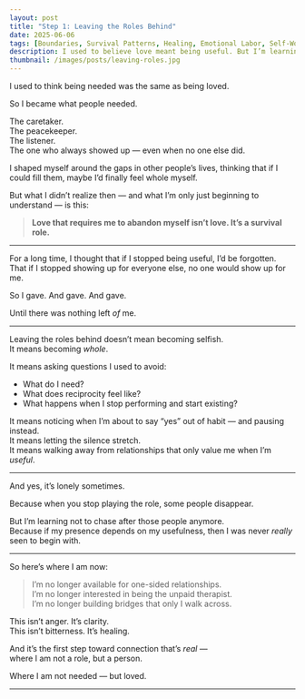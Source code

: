 ```yaml
---
layout: post
title: "Step 1: Leaving the Roles Behind"
date: 2025-06-06
tags: [Boundaries, Survival Patterns, Healing, Emotional Labor, Self-Worth, Growth]
description: I used to believe love meant being useful. But I’m learning now — my worth was never meant to come from what I gave.
thumbnail: /images/posts/leaving-roles.jpg
---
```


I used to think being needed was the same as being loved.

So I became what people needed.

The caretaker.  
The peacekeeper.  
The listener.  
The one who always showed up — even when no one else did.

I shaped myself around the gaps in other people’s lives, thinking that if I could fill them, maybe I’d finally feel whole myself.

But what I didn’t realize then — and what I’m only just beginning to understand — is this:

> **Love that requires me to abandon myself isn’t love. It’s a survival role.**

---

For a long time, I thought that if I stopped being useful, I’d be forgotten.  
That if I stopped showing up for everyone else, no one would show up for me.

So I gave. And gave. And gave.

Until there was nothing left *of* me.

---

Leaving the roles behind doesn’t mean becoming selfish.  
It means becoming *whole*.

It means asking questions I used to avoid:

- What do I need?
- What does reciprocity feel like?
- What happens when I stop performing and start existing?

It means noticing when I’m about to say “yes” out of habit — and pausing instead.  
It means letting the silence stretch.  
It means walking away from relationships that only value me when I’m *useful*.

---

And yes, it’s lonely sometimes.

Because when you stop playing the role, some people disappear.

But I’m learning not to chase after those people anymore.  
Because if my presence depends on my usefulness, then I was never *really* seen to begin with.

---

So here’s where I am now:

> I’m no longer available for one-sided relationships.  
> I’m no longer interested in being the unpaid therapist.  
> I’m no longer building bridges that only I walk across.

This isn’t anger. It’s clarity.  
This isn’t bitterness. It’s healing.

And it’s the first step toward connection that’s *real* —  
where I am not a role, but a person.

Where I am not needed — but loved.

---
